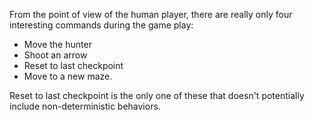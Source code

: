 From the point of view of the human player, there
are really only four interesting commands during
the game play:

* Move the hunter
* Shoot an arrow
* Reset to last checkpoint
* Move to a new maze.

Reset to last checkpoint is the only one of these
that doesn't potentially include non-deterministic
behaviors.